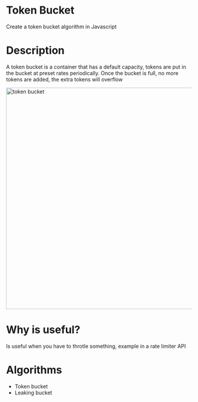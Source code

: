 # Token Bucket

Create a token bucket algorithm in Javascript

# Description

A token bucket is a container that has a default capacity, tokens are put in the bucket at preset rates periodically.
Once the bucket is full, no more tokens are added, the extra tokens will overflow

<img style="width: 600px" src="" alt="token bucket" />

# Why is useful?

Is useful when you have to throtle something, example in a rate limiter API

# Algorithms

- Token bucket
- Leaking bucket
